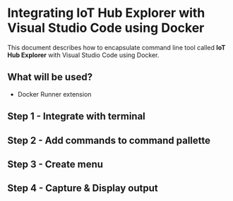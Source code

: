 # Integrating IoT Hub Explorer with Visual Studio Code using Docker

This document describes how to encapsulate command line tool called **IoT Hub Explorer** with Visual Studio Code using Docker.

## What will be used?

* Docker Runner extension


## Step 1 - Integrate with terminal

## Step 2 - Add commands to command pallette

## Step 3 - Create menu

## Step 4 - Capture & Display output
